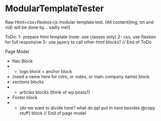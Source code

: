 # ModularTemplateTester
Raw Html+css+flexbox+js modular template test.
[All content(img, txt and vid) will be done by... sadly me!]

ToDo:
1- prepare html template (note: use classes only)
2- css, use flexbox for full responsive
3- use jquery to call other html blocks?
// End of ToDo

Page Model
- Nav Block
- - logo block + anchor block
- (need a name here for intro, or video, or main company name) block
- sections blocks
- - articles blocks (think of wp posts?)
- Footer block
- - (do we want to divide here? what do ppl put in here besides @copy stuff) block
// End of page model

